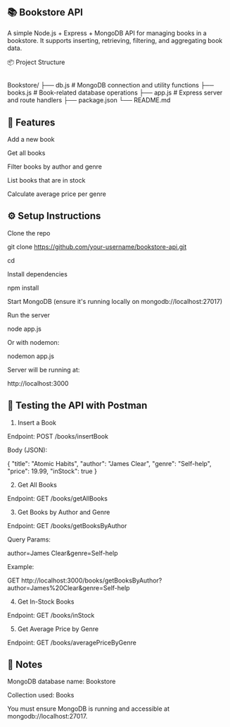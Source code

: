 ## 📚 Bookstore API

A simple Node.js + Express + MongoDB API for managing books in a bookstore. It supports inserting, retrieving, filtering, and aggregating book data.

📦 Project Structure

##
Bookstore/
├── db.js # MongoDB connection and utility functions
├── books.js # Book-related database operations
├── app.js # Express server and route handlers
├── package.json
└── README.md
##

## 🚀 Features

Add a new book

Get all books

Filter books by author and genre

List books that are in stock

Calculate average price per genre

## ⚙️ Setup Instructions

Clone the repo

git clone https://github.com/your-username/bookstore-api.git

cd 

Install dependencies


npm install

Start MongoDB (ensure it's running locally on mongodb://localhost:27017)

Run the server


node app.js

Or with nodemon:


nodemon app.js

Server will be running at:

http://localhost:3000

## 🧪 Testing the API with Postman

1. Insert a Book
   
Endpoint: POST /books/insertBook

Body (JSON):


{
  "title": "Atomic Habits",
  "author": "James Clear",
  "genre": "Self-help",
  "price": 19.99,
  "inStock": true
}

2. Get All Books

Endpoint: GET /books/getAllBooks

3. Get Books by Author and Genre

Endpoint: GET /books/getBooksByAuthor

Query Params:

author=James Clear&genre=Self-help

Example:

GET http://localhost:3000/books/getBooksByAuthor?author=James%20Clear&genre=Self-help

4. Get In-Stock Books

Endpoint: GET /books/inStock


5. Get Average Price by Genre
   
Endpoint: GET /books/averagePriceByGenre


## 📌 Notes

MongoDB database name: Bookstore

Collection used: Books

You must ensure MongoDB is running and accessible at mongodb://localhost:27017.
